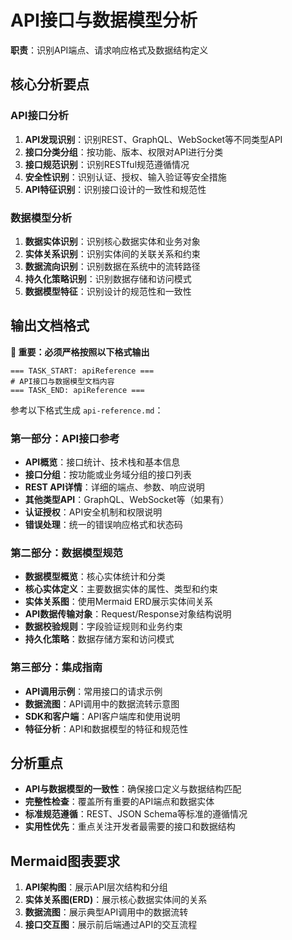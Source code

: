 # API接口与数据模型分析

**职责**：识别API端点、请求响应格式及数据结构定义

## 核心分析要点

### API接口分析
1. **API发现识别**：识别REST、GraphQL、WebSocket等不同类型API
2. **接口分类分组**：按功能、版本、权限对API进行分类
3. **接口规范识别**：识别RESTful规范遵循情况
4. **安全性识别**：识别认证、授权、输入验证等安全措施
5. **API特征识别**：识别接口设计的一致性和规范性

### 数据模型分析
1. **数据实体识别**：识别核心数据实体和业务对象
2. **实体关系识别**：识别实体间的关联关系和约束
3. **数据流向识别**：识别数据在系统中的流转路径
4. **持久化策略识别**：识别数据存储和访问模式
5. **数据模型特征**：识别设计的规范性和一致性

## 输出文档格式

**🚨 重要：必须严格按照以下格式输出**
```
=== TASK_START: apiReference ===
# API接口与数据模型文档内容
=== TASK_END: apiReference ===
```

参考以下格式生成 `api-reference.md`：

### 第一部分：API接口参考
- **API概览**：接口统计、技术栈和基本信息
- **接口分组**：按功能或业务域分组的接口列表
- **REST API详情**：详细的端点、参数、响应说明
- **其他类型API**：GraphQL、WebSocket等（如果有）
- **认证授权**：API安全机制和权限说明
- **错误处理**：统一的错误响应格式和状态码

### 第二部分：数据模型规范
- **数据模型概览**：核心实体统计和分类
- **核心实体定义**：主要数据实体的属性、类型和约束
- **实体关系图**：使用Mermaid ERD展示实体间关系
- **API数据传输对象**：Request/Response对象结构说明
- **数据校验规则**：字段验证规则和业务约束
- **持久化策略**：数据存储方案和访问模式

### 第三部分：集成指南
- **API调用示例**：常用接口的请求示例
- **数据流图**：API调用中的数据流转示意图
- **SDK和客户端**：API客户端库和使用说明
- **特征分析**：API和数据模型的特征和规范性

## 分析重点

- **API与数据模型的一致性**：确保接口定义与数据结构匹配
- **完整性检查**：覆盖所有重要的API端点和数据实体
- **标准规范遵循**：REST、JSON Schema等标准的遵循情况
- **实用性优先**：重点关注开发者最需要的接口和数据结构

## Mermaid图表要求

1. **API架构图**：展示API层次结构和分组
2. **实体关系图(ERD)**：展示核心数据实体间的关系
3. **数据流图**：展示典型API调用中的数据流转
4. **接口交互图**：展示前后端通过API的交互流程